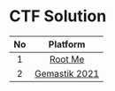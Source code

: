 # CTF Solution

| **No** | **Platform** |
| :----: | :----------: |
|    1	 | [Root Me](https://github.com/aveenain/CTF-Solution/tree/main/Root%20Me) |
|    2   | [Gemastik 2021](https://github.com/aveenain/CTF-Solution/tree/main/Gemastik%202021) |
